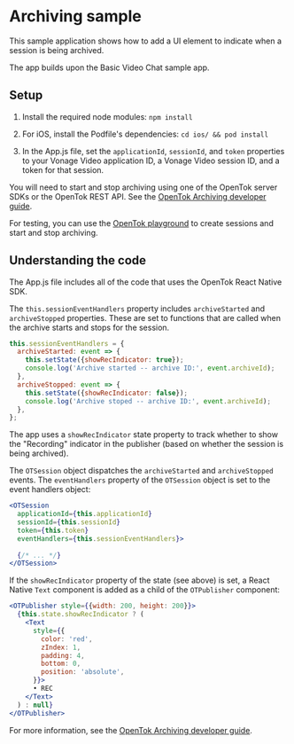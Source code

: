 # Archiving sample

This sample application shows how to add a UI element to indicate when a session is being archived.

The app builds upon the Basic Video Chat sample app.

## Setup

1. Install the required node modules: `npm install`

2. For iOS, install the Podfile's dependencies: `cd ios/ && pod install`

3. In the App.js file, set the `applicationId`, `sessionId`, and `token` properties to your Vonage Video application ID, a Vonage Video session ID, and a token for that session.

You will need to start and stop archiving using one of the OpenTok server SDKs or the OpenTok REST API. See the [OpenTok Archiving developer guide](https://tokbox.com/developer/guides/archiving).

For testing, you can use the [OpenTok playground](https://tokbox.com/developer/tools/playground/) to create sessions and start and stop archiving.

## Understanding the code

The App.js file includes all of the code that uses the OpenTok React Native SDK.

The `this.sessionEventHandlers` property includes `archiveStarted` and `archiveStopped` properties. These are set to functions that are called when the archive starts and stops for the session.

```js
this.sessionEventHandlers = {
  archiveStarted: event => {
    this.setState({showRecIndicator: true});
    console.log('Archive started -- archive ID:', event.archiveId);
  },
  archiveStopped: event => {
    this.setState({showRecIndicator: false});
    console.log('Archive stoped -- archive ID:', event.archiveId);
  },
};
```

The app uses a `showRecIndicator` state property to track whether to show the "Recording" indicator in the publisher (based on whether the session is being archived).

The `OTSession` object dispatches the `archiveStarted` and `archiveStopped` events. The `eventHandlers` property of the `OTSession` object is set to the event handlers object:

```jsx
<OTSession
  applicationId={this.applicationId}
  sessionId={this.sessionId}
  token={this.token}
  eventHandlers={this.sessionEventHandlers}>
  
  {/* ... */}
</OTSession>
```

If the `showRecIndicator` property of the state (see above) is set, a React Native `Text` component is added as a child of the `OTPublisher` component:

```jsx
<OTPublisher style={{width: 200, height: 200}}>
  {this.state.showRecIndicator ? (
    <Text
      style={{
        color: 'red',
        zIndex: 1,
        padding: 4,
        bottom: 0,
        position: 'absolute',
      }}>
      • REC
    </Text>
  ) : null}
</OTPublisher>
```

For more information, see the [OpenTok Archiving developer guide](https://tokbox.com/developer/guides/archiving).
